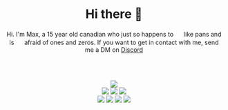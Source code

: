 <div align="center">
  <h1>Hi there 👋</h1>
  Hi. I'm Max, a 15 year old canadian who just so happens to <img src="https://cdn.discordapp.com/emojis/779565833424601098.webp?quality=lossless" width="16"> like pans and is <img src="https://cdn.discordapp.com/emojis/585915306031972384.webp?quality=lossless" width="16"> afraid of ones and zeros. If you want to get in contact with me, send me a DM on <a href="https://discord.com/users/838063348217937992">Discord</a><br><br>

  <img src="https://github.com/Ow0cast/Ow0cast/assets/57546895/889ef9ad-7b77-46a6-b4d5-ecf38d023417" height=1px width=250%><br><br>

  
  <img src="https://github-readme-stats.vercel.app/api?username=ow0cast&show_icons=true&theme=transparent"><br>
  <img src="https://img.shields.io/badge/Arch_Linux-1793D1?style=for-the-badge&logo=arch-linux&logoColor=white">
  <img src="https://img.shields.io/badge/Core_i5_12400-0071C5?style=for-the-badge&logo=intel&logoColor=white">
  <img src="https://img.shields.io/badge/NVIDIA-RTX_3060-76B900?style=for-the-badge&logo=nvidia&logoColor=white"><br>
    <a href="https://codeberg.org/Ow0cast"><img src="https://img.shields.io/badge/codeberg-4793cc?style=for-the-badge&logo=codeberg&logoColor=white"></a>
  <a href="https://discord.com/users/838063348217937992"><img src="https://img.shields.io/badge/discord-5865F2?style=for-the-badge&logo=discord&logoColor=white"></a>
  <a href="https://github.com/Ow0cast"><img src="https://img.shields.io/badge/Github-181717?style=for-the-badge&logo=github&logoColor=white"></a>
  <a href="https://codeberg.org/Ow0cast/Meta/raw/branch/main/gpgkey"><img src="https://img.shields.io/badge/gpg-2CAF499104EC058F-f38ba8?style=for-the-badge&logoColor=white"></a>
</div>

